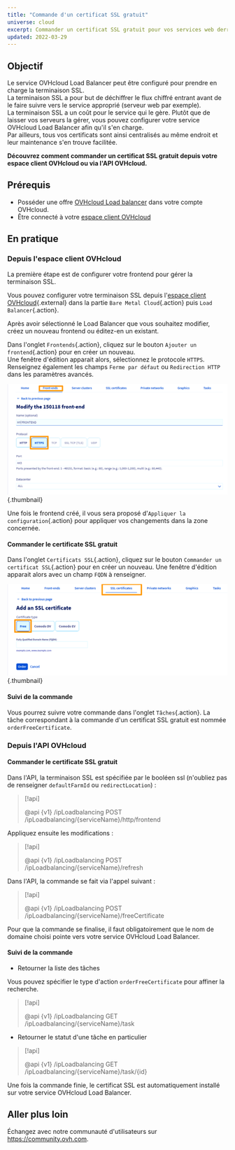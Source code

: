 ```yaml
---
title: "Commande d'un certificat SSL gratuit"
universe: cloud
excerpt: Commander un certificat SSL gratuit pour vos services web derrière un Load Balancer
updated: 2022-03-29
---
```


## Objectif

Le service OVHcloud Load Balancer peut être configuré pour prendre en charge la terminaison SSL.<br>
La terminaison SSL a pour but de déchiffrer le flux chiffré entrant avant de le faire suivre vers le service approprié (serveur web par exemple).<br>
La terminaison SSL a un coût pour le service qui le gère. Plutôt que de laisser vos serveurs la gérer, vous pouvez configurer votre service OVHcloud Load Balancer afin qu'il s'en charge.<br>
Par ailleurs, tous vos certificats sont ainsi centralisés au même endroit et leur maintenance s'en trouve facilitée.

**Découvrez comment commander un certificat SSL gratuit depuis votre espace client OVHcloud ou via l'API OVHcloud.**

## Prérequis

- Posséder une offre [OVHcloud Load balancer](https://www.ovh.com/fr/solutions/load-balancer/) dans votre compte OVHcloud.
- Être connecté à votre [espace client OVHcloud](https://www.ovh.com/auth/?action=gotomanager&from=https://www.ovh.com/fr/&ovhSubsidiary=fr)

## En pratique

### Depuis l'espace client OVHcloud

La première étape est de configurer votre frontend pour gérer la terminaison SSL.

Vous pouvez configurer votre terminaison SSL depuis l'[espace client OVHcloud](https://www.ovh.com/auth/?action=gotomanager&from=https://www.ovh.com/fr/&ovhSubsidiary=fr){.external} dans la partie `Bare Metal Cloud`{.action} puis `Load Balancer`{.action}.

Après avoir sélectionné le Load Balancer que vous souhaitez modifier, créez un nouveau frontend ou éditez-en un existant.

Dans l'onglet `Frontends`{.action}, cliquez sur le bouton `Ajouter un frontend`{.action} pour en créer un nouveau.<br>
Une fenêtre d'édition apparait alors, sélectionnez le protocole `HTTPS`.<br>
Renseignez également les champs `Ferme par défaut` ou `Redirection HTTP` dans les paramètres avancés.

![Configuration la terminaison SSL d'un Frontend](images/enable_ssl_terminaison.png){.thumbnail}

Une fois le frontend créé, il vous sera proposé d'`Appliquer la configuration`{.action} pour appliquer vos changements dans la zone concernée.

#### Commander le certificate SSL gratuit

Dans l'onglet `Certificats SSL`{.action}, cliquez sur le bouton `Commander un certificat SSL`{.action} pour en créer un nouveau. Une fenêtre d'édition apparait alors avec un champ `FQDN` à renseigner.

![Ajouter un certificate SSL gratuit](images/add_freecertificate.png){.thumbnail}

#### Suivi de la commande

Vous pourrez suivre votre commande dans l'onglet `Tâches`{.action}. La tâche correspondant à la commande d'un certificat SSL gratuit est nommée `orderFreeCertificate`.

### Depuis l'API OVHcloud

#### Commander le certificate SSL gratuit

Dans l'API, la terminaison SSL est spécifiée par le booléen ssl (n'oubliez pas de renseigner `defaultFarmId` ou `redirectLocation`) :

> [!api]
>
> @api {v1} /ipLoadbalancing POST /ipLoadbalancing/{serviceName}/http/frontend
>

Appliquez ensuite les modifications :

> [!api]
>
> @api {v1} /ipLoadbalancing POST /ipLoadbalancing/{serviceName}/refresh
>

Dans l'API, la commande se fait via l'appel suivant :

> [!api]
>
> @api {v1} /ipLoadbalancing POST /ipLoadbalancing/{serviceName}/freeCertificate
>

Pour que la commande se finalise, il faut obligatoirement que le nom de domaine choisi pointe vers votre service OVHcloud Load Balancer.

#### Suivi de la commande

- Retourner la liste des tâches

Vous pouvez spécifier le type d'action `orderFreeCertificate` pour affiner la recherche.

> [!api]
>
> @api {v1} /ipLoadbalancing GET /ipLoadbalancing/{serviceName}/task
>

- Retourner le statut d'une tâche en particulier

> [!api]
>
> @api {v1} /ipLoadbalancing GET /ipLoadbalancing/{serviceName}/task/{id}
>

Une fois la commande finie, le certificat SSL est automatiquement installé sur votre service OVHcloud Load Balancer.

## Aller plus loin

Échangez avec notre communauté d'utilisateurs sur <https://community.ovh.com>.
